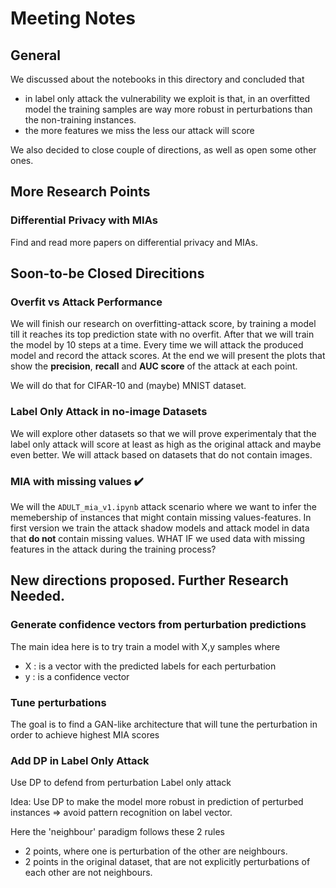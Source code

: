 # Meeting Notes

## General
We discussed about the notebooks in this directory and concluded that 
- in label only attack the vulnerability we exploit is that, in an overfitted model the training samples are way more robust in perturbations than the non-training instances.
- the more features we miss the less our attack will score

We also decided to close couple of directions, as well as open some other ones.
## More Research Points
### Differential Privacy with MIAs
Find and read more papers on differential privacy and MIAs.

## Soon-to-be Closed Direcitions

### Overfit vs Attack Performance
We will finish our research on overfitting-attack score, by training a model till it reaches its top prediction state with no overfit. After that we will train the model by 10 steps at a time. Every time we will attack the produced model and record the attack scores. At the end we will present the plots that show the **precision**, **recall** and **AUC score** of the attack at each point.

We will do that for CIFAR-10 and (maybe) MNIST dataset.


### Label Only Attack in no-image Datasets

We will explore other datasets so that we will prove experimentaly that the label only attack will score at least as high as the original attack and maybe even better.
We will attack based on datasets that do not contain images.

### MIA with missing values :heavy_check_mark:

We will the `ADULT_mia_v1.ipynb` attack scenario where we want to infer the memebership of instances that might contain missing values-features. In first version we train the attack shadow models and attack model in data that **do not** contain missing values. WHAT IF we used data with missing features in the attack during the training process?  

## New directions proposed. Further Research Needed.

### Generate confidence vectors from perturbation predictions

The main idea here is to try train a model with X,y samples where 
- X : is a vector with the predicted labels for each perturbation 
- y : is a confidence vector 

### Tune perturbations 
The goal is to find a GAN-like architecture that will tune the perturbation in order to achieve highest MIA scores

### Add DP in Label Only Attack
Use DP to defend from perturbation Label only attack

Idea: Use DP to make the model more robust in prediction of perturbed instances => avoid pattern recognition on label vector. 

Here the 'neighbour' paradigm follows these 2 rules
- 2 points, where one is perturbation of the other are neighbours.
- 2 points in the original dataset, that are not explicitly perturbations of each other are not neighbours. 
